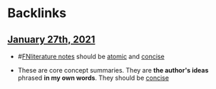 
# Backlinks
## [January 27th, 2021](<January 27th, 2021.md>)
- #[FN](<FN.md>)[literature notes](<literature notes.md>) should be [atomic](<atomic.md>) and [concise](<concise.md>)

- These are core concept summaries. They are **the author's ideas** phrased **in my own words**. They should be [concise](<concise.md>)

